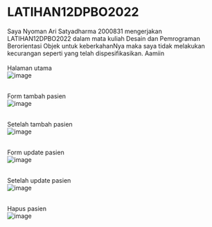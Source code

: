 # LATIHAN12DPBO2022
Saya Nyoman Ari Satyadharma 2000831 mengerjakan LATIHAN12DPBO2022 dalam mata kuliah Desain dan Pemrograman Berorientasi Objek untuk keberkahanNya maka saya tidak melakukan kecurangan seperti yang telah dispesifikasikan. Aamiin
<br><br>
Halaman utama
<br>
![image](https://user-images.githubusercontent.com/90953569/170831830-363fb63e-19d0-4303-bf8c-6344d5d27eea.png)
<br><br>

Form tambah pasien
<br>
![image](https://user-images.githubusercontent.com/90953569/170831865-f376f53d-a0f5-4385-9fb0-bc64dec3729f.png)
<br><br>

Setelah tambah pasien
<br>
![image](https://user-images.githubusercontent.com/90953569/170831874-c8f87ec6-afff-48de-a2fd-ec653fe31b2e.png)
<br><br>

Form update pasien
<br>
![image](https://user-images.githubusercontent.com/90953569/170831895-eea77c27-d171-4fd4-92a8-0ec4285e591e.png)
<br><br>

Setelah update pasien
<br>
![image](https://user-images.githubusercontent.com/90953569/170831907-df017f0b-db65-4e50-b6e5-3ed8a1618ce6.png)
<br><br>

Hapus pasien
<br>
![image](https://user-images.githubusercontent.com/90953569/170831928-299cb377-cfbf-47b0-928e-32519f3136e2.png)
<br><br>
